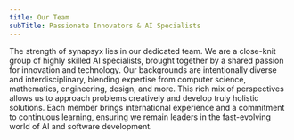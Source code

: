 ```yaml
---
title: Our Team
subTitle: Passionate Innovators & AI Specialists
---
```


The strength of synapsyx lies in our dedicated team. We are a close-knit group of highly skilled AI specialists, brought together by a shared passion for innovation and technology. Our backgrounds are intentionally diverse and interdisciplinary, blending expertise from computer science, mathematics, engineering, design, and more. This rich mix of perspectives allows us to approach problems creatively and develop truly holistic solutions. Each member brings international experience and a commitment to continuous learning, ensuring we remain leaders in the fast-evolving world of AI and software development.